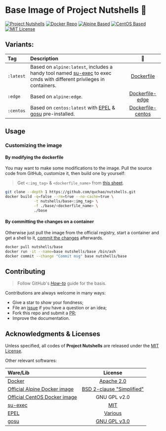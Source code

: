 # Base Image of Project Nutshells 🌰

[![Project Nutshells](https://img.shields.io/badge/Project-_Nutshells_🌰-orange.svg)](https://github.com/quchao/nutshells/) [![Docker Repo](https://img.shields.io/badge/Docker-Repo-22B8EB.svg)](https://hub.docker.com/r/nutshells/base/) [![Alpine Based](https://img.shields.io/badge/Alpine-3.6-0D597F.svg)](http://alpinelinux.org/) [![CentOS Based](https://img.shields.io/badge/CentOS-7.3-932279.svg)](https://www.centos.org/) [![MIT License](https://img.shields.io/github/license/quchao/nutshells.svg?label=License)](https://github.com/quchao/nutshells/blob/master/LICENSE)


## <a name="variants"></a>Variants:

| Tag | Description | 🐳 |
|:-- |:-- |:--:|
| `:latest` | Based on `alpine:latest`, includes a handy tool named [su-exec](https://github.com/ncopa/su-exec/) to exec cmds with different privileges in containers. | [Dockerfile](https://github.com/QuChao/nutshells/blob/master/base/Dockerfile) |
| `:edge` | Based on `alpine:edge`. | [Dockerfile-edge](https://github.com/QuChao/nutshells/blob/master/base/Dockerfile-edge) |
| `:centos` | Based on `centos:latest` with [EPEL](https://fedoraproject.org/wiki/EPEL) & [gosu](https://github.com/tianon/gosu/) pre-installed. | [Dockerfile-centos](https://github.com/QuChao/nutshells/blob/master/base/Dockerfile-centos) |


## Usage

### Customizing the image

#### By modifying the dockerfile

You may want to make some modifications to the image.
Pull the source code from GitHub, customize it, then build one by yourself:

> Get `<:img_tag>` & `<dockerfile_name>` from [this sheet](#variants).

``` bash
git clone --depth 1 https://github.com/quchao/nutshells.git
docker build -q=false --rm=true --no-cache=true \
             -t nutshells/base<:img_tag> \
             -f ./base/<dockerfile_name> \
             ./base
```

#### By committing the changes on a container

Otherwise just pull the image from the official registry, start a container and get a shell to it, [commit the changes](https://docs.docker.com/engine/reference/commandline/commit/) afterwards.

``` bash
docker pull nutshells/base
docker run -it --name=base nutshells/base /bin/ash
docker commit --change "Commit msg" base nutshells/base
```


## Contributing

> Follow GitHub's [*How-to*](https://opensource.guide/how-to-contribute/) guide for the basis.

Contributions are always welcome in many ways:

- Give a star to show your fondness;
- File an [issue](https://github.com/quchao/nutshells/issues) if you have a question or an idea;
- Fork this repo and submit a [PR](https://github.com/quchao/nutshells/pulls);
- Improve the documentation.


## Acknowledgments & Licenses

Unless specified, all codes of **Project Nutshells** are released under the [MIT License](https://github.com/quchao/nutshells/blob/master/LICENSE).

Other relevant softwares:

| Ware/Lib | License |
|:-- |:--:|
| [Docker](https://www.docker.com/) | [Apache 2.0](https://github.com/moby/moby/blob/master/LICENSE) |
| [Official Alpine Docker image](https://github.com/gliderlabs/docker-alpine) | [BSD 2-clause "Simplified"](https://github.com/gliderlabs/docker-alpine/blob/master/LICENSE) |
| [Official CentOS Docker image](https://github.com/CentOS/sig-cloud-instance-images) | GNU GPL v2.0 |
| [su-exec](https://github.com/ncopa/su-exec/) | [MIT](https://github.com/ncopa/su-exec/blob/master/LICENSE) |
| [EPEL](https://fedoraproject.org/wiki/EPEL) | [Various](https://fedoraproject.org/wiki/Licensing:Main?rd=Licensing) |
| [gosu](https://github.com/tianon/gosu/) | [GNU GPL v3.0](https://github.com/tianon/gosu/blob/master/LICENSE) |
